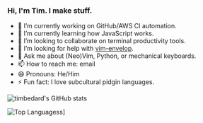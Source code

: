 ### Hi, I'm Tim. I make stuff.

- 🔭 I’m currently working on GitHub/AWS CI automation.
- 🌱 I’m currently learning how JavaScript works.
- 👯 I’m looking to collaborate on terminal productivity tools.
- 🤔 I’m looking for help with [vim-envelop](https://github.com/timbedard/vim-envelop).
- 💬 Ask me about (Neo)Vim, Python, or mechanical keyboards.
- 📫 How to reach me: email
- 😄 Pronouns: He/Him
- ⚡ Fun fact: I love subcultural pidgin languages.

![timbedard's GitHub stats](https://github-readme-stats.vercel.app/api?username=timbedard&hide=stars&count_private=true&show_icons=true&theme=gruvbox)

![Top Languagess](https://github-readme-stats.vercel.app/api/top-langs/?username=timbedard&layout=compact)]
